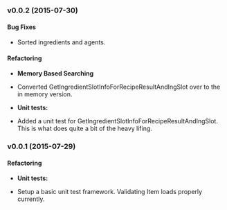 
<a name="v0.0.2"></a>
### v0.0.2 (2015-07-30)

#### Bug Fixes
* Sorted ingredients and agents.

#### Refactoring
* **Memory Based Searching**
- Converted GetIngredientSlotInfoForRecipeResultAndIngSlot over to the in memory version.
* **Unit tests:**
- Added a unit test for GetIngredientSlotInfoForRecipeResultAndIngSlot.  This is what does quite a bit of the heavy lifing.


<a name="v0.0.1"></a>
### v0.0.1 (2015-07-29)

#### Refactoring
* **Unit tests:**
- Setup a basic unit test framework.  Validating Item loads properly currently.
